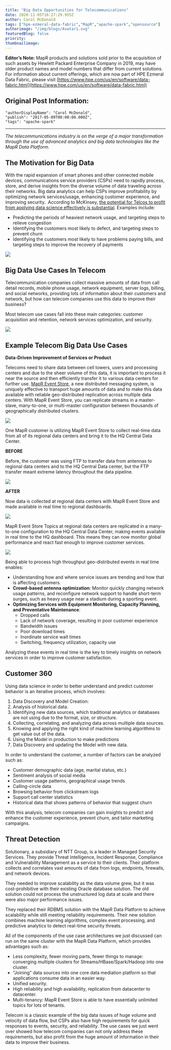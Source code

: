 ```yaml
---
title: "Big Data Opportunities for Telecommunications"
date: 2020-11-05T16:27:29.955Z
author: Carol McDonald 
tags: ["hpe-ezmeral-data-fabric","MapR","apache-spark","opensource"]
authorimage: "/img/blogs/Avatar1.svg"
featuredBlog: false
priority:
thumbnailimage:
---
```

**Editor’s Note:** MapR products and solutions sold prior to the acquisition of such assets by Hewlett Packard Enterprise Company in 2019, may have older product names and model numbers that differ from current solutions. For information about current offerings, which are now part of HPE Ezmeral Data Fabric, please visit [https://www.hpe.com/us/en/software/data-fabric.html](https://www.hpe.com/us/en/software/data-fabric.html)

## Original Post Information:

```
"authorDisplayName": "Carol McDonald",
"publish": "2017-05-09T00:00:00.000Z",
"tags": "apache-spark"
```

---

*The telecommunications industry is on the verge of a major transformation through the use of advanced analytics and big data technologies like the MapR Data Platform.*

## **The Motivation for Big Data**

With the rapid expansion of smart phones and other connected mobile devices, communications service providers (CSPs) need to rapidly process, store, and derive insights from the diverse volume of data traveling across their networks. Big data analytics can help CSPs improve profitability by optimizing network services/usage, enhancing customer experience, and improving security.  According to McKinsey, <a target="_blank" href="http://www.mckinsey.com/industries/telecommunications/our-insights/telcos-the-untapped-promise-of-big-data">the potential for Telcos to profit from applying data science effectively is substantial</a>. Examples include:

*   Predicting the periods of heaviest network usage, and targeting steps to relieve congestion
*   Identifying the customers most likely to defect, and targeting steps to prevent churn
*   Identifying the customers most likely to have problems paying bills, and targeting steps to improve the recovery of payments

![](https://hpe-developer-portal.s3.amazonaws.com/uploads/media/2020/11/0-1605076495751.png)

## **Big Data Use Cases In Telecom**

Telecommunication companies collect massive amounts of data from call detail records, mobile phone usage, network equipment, server logs, billing, and social networks, providing lots of information about their customers and network, but how can telecom companies use this data to improve their business?

Most telecom use cases fall into these main categories: customer acquisition and retention, network services optimization, and security.

![](https://hpe-developer-portal.s3.amazonaws.com/uploads/media/2020/11/1-1605076513981.png)

## **Example Telecom Big Data Use Cases**

**Data-Driven Improvement of Services or Product**

Telecoms need to share data between cell towers, users and processing centers and due to the sheer volume of this data, it is important to process it near the source and then efficiently transfer it to various data centers for further use. <u>MapR Event Store</u>, a new distributed messaging system, is uniquely effective to transport huge amounts of data and to make this data available with reliable geo-distributed replication across multiple data centers. With MapR Event Store, you can replicate streams in a master-slave, many-to-one, or multi-master configuration between thousands of geographically distributed clusters.

![](https://hpe-developer-portal.s3.amazonaws.com/uploads/media/2020/11/2-1605076542289.png)

One MapR customer is utilizing MapR Event Store to collect real-time data from all of its regional data centers and bring it to the HQ Central Data Center.

**BEFORE**

Before, the customer was using FTP to transfer data from antennas to regional data centers and to the HQ Central Data center, but the FTP transfer meant extreme latency throughout the data pipeline.

![](https://hpe-developer-portal.s3.amazonaws.com/uploads/media/2020/11/3-1605076561221.png)

**AFTER**

Now data is collected at regional data centers with MapR Event Store and made available in real time to regional dashboards.

![](https://hpe-developer-portal.s3.amazonaws.com/uploads/media/2020/11/4-1605076603434.png)

MapR Event Store Topics at regional data centers are replicated in a many-to-one configuration to the HQ Central Data Center, making events available in real time to the HQ dashboard. This means they can now monitor global performance and react fast enough to improve customer services.

![](https://hpe-developer-portal.s3.amazonaws.com/uploads/media/2020/11/5-1-1605076623532.png)

Being able to process high throughput geo-distributed events in real time enables:

*   Understanding how and where service issues are trending and how that is affecting customers.
*   **Crowd-based antenna optimization**: Monitor quickly changing network usage patterns, and reconfigure network support to handle short-term surges, such as heavy usage near a stadium during a sporting event.
*   **Optimizing Services with Equipment Monitoring, Capacity Planning, and Preventative Maintenance**:
    *   Dropped calls
    *   Lack of network coverage, resulting in poor customer experience
    *   Bandwidth issues
    *   Poor download times
    *   Inordinate service wait times
    *   Switching, frequency utilization, capacity use

Analyzing these events in real time is the key to timely insights on network services in order to improve customer satisfaction.

## **Customer 360**

Using data science in order to better understand and predict customer behavior is an iterative process, which involves:

1. Data Discovery and Model Creation:
2. Analysis of historical data.
3. Identifying new data sources, which traditional analytics or databases are not using due to the format, size, or structure.
4. Collecting, correlating, and analyzing data across multiple data sources.
5. Knowing and applying the right kind of machine learning algorithms to get value out of the data.
6. Using the Model in production to make predictions
7. Data Discovery and updating the Model with new data.

In order to understand the customer, a number of factors can be analyzed such as:

*   Customer demographic data (age, marital status, etc.)
*   Sentiment analysis of social media
*   Customer usage patterns, geographical usage trends
*   Calling-circle data
*   Browsing behavior from clickstream logs
*   Support call center statistics
*   Historical data that shows patterns of behavior that suggest churn

With this analysis, telecom companies can gain insights to predict and enhance the customer experience, prevent churn, and tailor marketing campaigns.

## **Threat Detection**

Solutionary, a subsidiary of NTT Group, is a leader in Managed Security Services. They provide Threat Intelligence, Incident Response, Compliance and Vulnerability Management as a service to their clients. Their platform collects and correlates vast amounts of data from logs, endpoints, firewalls, and network devices.

They needed to improve scalability as the data volume grew, but it was cost-prohibitive with their existing Oracle database solution. The old solution could not process the unstructured log data at scale and there were also major performance issues.

They replaced their RDBMS solution with the MapR Data Platform to achieve scalability while still meeting reliability requirements. Their new solution combines machine learning algorithms, complex event processing, and predictive analytics to detect real-time security threats.

All of the components of the use case architectures we just discussed can run on the same cluster with the MapR Data Platform, which provides advantages such as:

*   Less complexity, fewer moving parts, fewer things to manage: converging multiple clusters for Streams/HBase/Spark/Hadoop into one cluster.
*   "Joining" data sources into one core data mediation platform so that applications consume data in an easier way.
*   Unified security.
*   High reliability and high availability, replication from datacenter to datacenter.
*   Multi-tenancy: MapR Event Store is able to have essentially unlimited topics for lots of tenants.

Telecom is a classic example of the big data issues of huge volume and velocity of data flow, but CSPs also have high requirements for quick responses to events, security, and reliability. The use cases we just went over showed how telecom companies can not only address these requirements, but also profit from the huge amount of information in their data to improve their business.